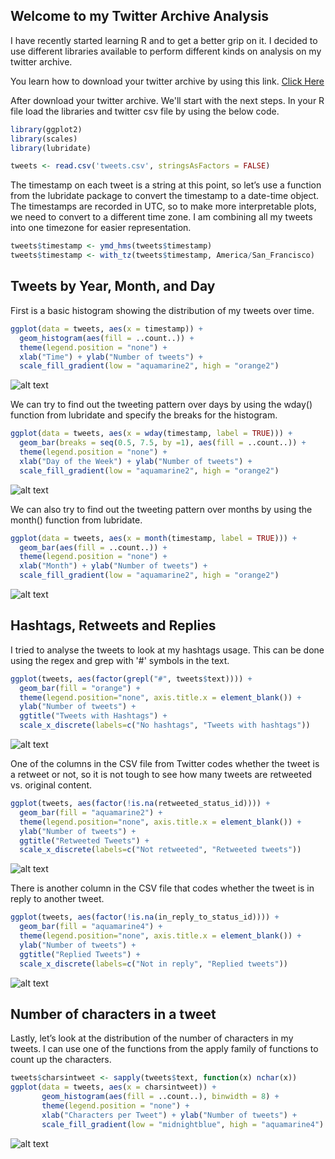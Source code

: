 ## Welcome to my Twitter Archive Analysis

I have recently started learning R and to get a better grip on it. I decided to use different libraries available to perform different kinds on analysis on my twitter archive.

You learn how to download your twitter archive by using this link.
[Click Here](https://support.twitter.com/articles/20170160)

After download your twitter archive. We'll start with the next steps. In your R file load the libraries and twitter csv file by using the below code.

```r
library(ggplot2)
library(scales)
library(lubridate)

tweets <- read.csv('tweets.csv', stringsAsFactors = FALSE)
```

The timestamp on each tweet is a string at this point, so let’s use a function from the lubridate package to convert the timestamp to a date-time object. The timestamps are recorded in UTC, so to make more interpretable plots, we need to convert to a different time zone. I am combining all my tweets into one timezone for easier representation.

```r
tweets$timestamp <- ymd_hms(tweets$timestamp)
tweets$timestamp <- with_tz(tweets$timestamp, America/San_Francisco)
```


<H2>Tweets by Year, Month, and Day</H2>

First is a basic histogram showing the distribution of my tweets over time.

```r
ggplot(data = tweets, aes(x = timestamp)) +
  geom_histogram(aes(fill = ..count..)) +
  theme(legend.position = "none") +
  xlab("Time") + ylab("Number of tweets") + 
  scale_fill_gradient(low = "aquamarine2", high = "orange2")
```
![alt text](https://github.com/maitray16/Twitter-Analysis-using-R/blob/master/Images/Tweets_over_time.png?raw=true)

We can try to find out the tweeting pattern over days by using the wday() function from lubridate and specify the breaks for the histogram.

```r
ggplot(data = tweets, aes(x = wday(timestamp, label = TRUE))) +
  geom_bar(breaks = seq(0.5, 7.5, by =1), aes(fill = ..count..)) +
  theme(legend.position = "none") +
  xlab("Day of the Week") + ylab("Number of tweets") + 
  scale_fill_gradient(low = "aquamarine2", high = "orange2")
```

![alt text](https://github.com/maitray16/Twitter-Analysis-using-R/blob/master/Images/Days.png?raw=true)

We can also try to find out the tweeting pattern over months by using the month() function from lubridate. 

```r
ggplot(data = tweets, aes(x = month(timestamp, label = TRUE))) +
  geom_bar(aes(fill = ..count..)) +
  theme(legend.position = "none") +
  xlab("Month") + ylab("Number of tweets") + 
  scale_fill_gradient(low = "aquamarine2", high = "orange2")
```
![alt text](https://github.com/maitray16/Twitter-Analysis-using-R/blob/master/Images/Months.png?raw=true)

<H2>Hashtags, Retweets and Replies</H2>

I tried to analyse the tweets to look at my hashtags usage. This can be done using the regex and grep with '#' symbols in the text.

```r
ggplot(tweets, aes(factor(grepl("#", tweets$text)))) +
  geom_bar(fill = "orange") + 
  theme(legend.position="none", axis.title.x = element_blank()) +
  ylab("Number of tweets") + 
  ggtitle("Tweets with Hashtags") +
  scale_x_discrete(labels=c("No hashtags", "Tweets with hashtags"))
```

![alt text](https://github.com/maitray16/Twitter-Analysis-using-R/blob/master/Images/HashTag.png?raw=true)

One of the columns in the CSV file from Twitter codes whether the tweet is a retweet or not, so it is not tough to see how many tweets are retweeted vs. original content.

```r
ggplot(tweets, aes(factor(!is.na(retweeted_status_id)))) +
  geom_bar(fill = "aquamarine2") + 
  theme(legend.position="none", axis.title.x = element_blank()) +
  ylab("Number of tweets") + 
  ggtitle("Retweeted Tweets") +
  scale_x_discrete(labels=c("Not retweeted", "Retweeted tweets"))
```
![alt text](https://github.com/maitray16/Twitter-Analysis-using-R/blob/master/Images/Retweet.png?raw=true)

There is another column in the CSV file that codes whether the tweet is in reply to another tweet.

```r
ggplot(tweets, aes(factor(!is.na(in_reply_to_status_id)))) +
  geom_bar(fill = "aquamarine4") + 
  theme(legend.position="none", axis.title.x = element_blank()) +
  ylab("Number of tweets") + 
  ggtitle("Replied Tweets") +
  scale_x_discrete(labels=c("Not in reply", "Replied tweets"))
```
![alt text](https://github.com/maitray16/Twitter-Analysis-using-R/blob/master/Images/Reply.png?raw=true)

<H2>Number of characters in a tweet</H2>

Lastly, let’s look at the distribution of the number of characters in my tweets. I can use one of the functions from the apply family of functions to count up the characters.

 ```r
 tweets$charsintweet <- sapply(tweets$text, function(x) nchar(x))
 ggplot(data = tweets, aes(x = charsintweet)) +
        geom_histogram(aes(fill = ..count..), binwidth = 8) +
        theme(legend.position = "none") +
        xlab("Characters per Tweet") + ylab("Number of tweets") + 
        scale_fill_gradient(low = "midnightblue", high = "aquamarine4")
 ```
 ![alt text](https://github.com/maitray16/Twitter-Analysis-using-R/blob/master/Images/Chars.png?raw=true)
 
 

